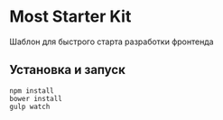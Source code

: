 # Most Starter Kit

Шаблон для быстрого старта разработки фронтенда

## Установка и запуск

```
npm install
bower install
gulp watch
```
